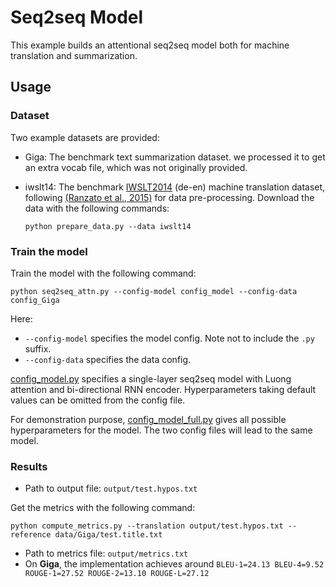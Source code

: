 # Seq2seq Model #

This example builds an attentional seq2seq model both for machine translation and summarization.

## Usage ##

### Dataset ###

Two example datasets are provided:

  * Giga: The benchmark text summarization dataset. we processed it to get an extra vocab file, which was not originally provided.
  * iwslt14: The benchmark [IWSLT2014](https://sites.google.com/site/iwsltevaluation2014/home) (de-en) machine
    translation dataset, following [(Ranzato et al., 2015)](https://arxiv.org/pdf/1511.06732.pdf) for data
    pre-processing. Download the data with the following commands:
    
    ```
    python prepare_data.py --data iwslt14
    ```

### Train the model ###

Train the model with the following command:

```
python seq2seq_attn.py --config-model config_model --config-data config_Giga
```

Here:
  * `--config-model` specifies the model config. Note not to include the `.py` suffix.
  * `--config-data` specifies the data config.

[config_model.py](./config_model.py) specifies a single-layer seq2seq model with Luong attention and bi-directional
RNN encoder. Hyperparameters taking default values can be omitted from the config file.

For demonstration purpose, [config_model_full.py](./config_model_full.py) gives all possible hyperparameters for the
model. The two config files will lead to the same model.

### Results ###

* Path to output file: `output/test.hypos.txt`

Get the metrics with the following command:

```
python compute_metrics.py --translation output/test.hypos.txt --reference data/Giga/test.title.txt
```

* Path to metrics file: `output/metrics.txt`
* On **Giga**, the implementation achieves around `BLEU-1=24.13 BLEU-4=9.52 ROUGE-1=27.52 ROUGE-2=13.10 ROUGE-L=27.12`

